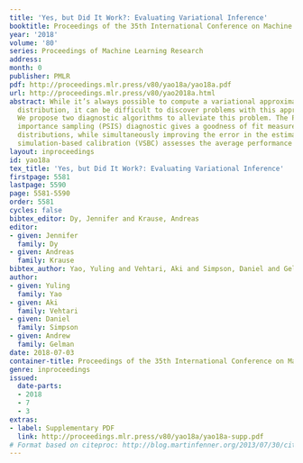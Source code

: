 ```yaml
---
title: 'Yes, but Did It Work?: Evaluating Variational Inference'
booktitle: Proceedings of the 35th International Conference on Machine Learning
year: '2018'
volume: '80'
series: Proceedings of Machine Learning Research
address: 
month: 0
publisher: PMLR
pdf: http://proceedings.mlr.press/v80/yao18a/yao18a.pdf
url: http://proceedings.mlr.press/v80/yao2018a.html
abstract: While it’s always possible to compute a variational approximation to a posterior
  distribution, it can be difficult to discover problems with this approximation.
  We propose two diagnostic algorithms to alleviate this problem. The Pareto-smoothed
  importance sampling (PSIS) diagnostic gives a goodness of fit measurement for joint
  distributions, while simultaneously improving the error in the estimate. The variational
  simulation-based calibration (VSBC) assesses the average performance of point estimates.
layout: inproceedings
id: yao18a
tex_title: 'Yes, but Did It Work?: Evaluating Variational Inference'
firstpage: 5581
lastpage: 5590
page: 5581-5590
order: 5581
cycles: false
bibtex_editor: Dy, Jennifer and Krause, Andreas
editor:
- given: Jennifer
  family: Dy
- given: Andreas
  family: Krause
bibtex_author: Yao, Yuling and Vehtari, Aki and Simpson, Daniel and Gelman, Andrew
author:
- given: Yuling
  family: Yao
- given: Aki
  family: Vehtari
- given: Daniel
  family: Simpson
- given: Andrew
  family: Gelman
date: 2018-07-03
container-title: Proceedings of the 35th International Conference on Machine Learning
genre: inproceedings
issued:
  date-parts:
  - 2018
  - 7
  - 3
extras:
- label: Supplementary PDF
  link: http://proceedings.mlr.press/v80/yao18a/yao18a-supp.pdf
# Format based on citeproc: http://blog.martinfenner.org/2013/07/30/citeproc-yaml-for-bibliographies/
---
```

